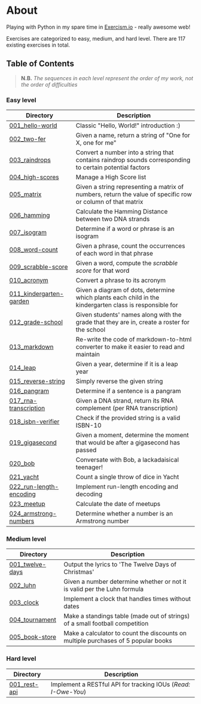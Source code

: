 # About
Playing with Python in my spare time in [Exercism.io](https://exercism.io/) - really awesome web!

Exercises are categorized to easy, medium, and hard level. There are 117 existing exercises in total.

## Table of Contents
> **N.B.** _The sequences in each level represent the order of my work, not the order of difficulties_

### Easy level
| Directory | Description |
|-----------|-------------|
| [001_hello-world](easy/001_hello-world/) | Classic "Hello, World!" introduction :) |
| [002_two-fer](easy/002_two-fer/) | Given a name, return a string of "One for X, one for me" |
| [003_raindrops](easy/003_raindrops/) | Convert a number into a string that contains raindrop sounds corresponding to certain potential factors |
| [004_high-scores](easy/004_high-scores/) | Manage a High Score list |
| [005_matrix](easy/005_matrix/) | Given a string representing a matrix of numbers, return the value of specific row or column of that matrix |
| [006_hamming](easy/006_hamming/) | Calculate the Hamming Distance between two DNA strands |
| [007_isogram](easy/007_isogram/) | Determine if a word or phrase is an isogram |
| [008_word-count](easy/008_word-count/) | Given a phrase, count the occurrences of each word in that phrase |
| [009_scrabble-score](easy/009_scrabble-score/) | Given a word, compute the _scrabble score_ for that word |
| [010_acronym](easy/010_acronym/) | Convert a phrase to its acronym |
| [011_kindergarten-garden](easy/011_kindergarten-garden/) | Given a diagram of dots, determine which plants each child in the kindergarten class is responsible for |
| [012_grade-school](easy/012_grade-school/) | Given students' names along with the grade that they are in, create a roster for the school |
| [013_markdown](easy/013_markdown/) | Re-write the code of markdown-to-html converter to make it easier to read and maintain |
| [014_leap](easy/014_leap/) | Given a year, determine if it is a leap year |
| [015_reverse-string](easy/015_reverse-string/) | Simply reverse the given string |
| [016_pangram](easy/016_pangram/) | Determine if a sentence is a pangram |
| [017_rna-transcription](easy/017_rna-transcription) | Given a DNA strand, return its RNA complement (per RNA transcription) |
| [018_isbn-verifier](easy/018_isbn-verifier/) | Check if the provided string is a valid ISBN-10 |
| [019_gigasecond](easy/019_gigasecond/) | Given a moment, determine the moment that would be after a gigasecond has passed |
| [020_bob](easy/020_bob/) | Conversate with Bob, a lackadaisical teenager! |
| [021_yacht](easy/021_yacht/) | Count a single throw of dice in Yacht |
| [022_run-length-encoding](easy/022_run-length-encoding/) | Implement run-length encoding and decoding |
| [023_meetup](easy/023_meetup/) | Calculate the date of meetups |
| [024_armstrong-numbers](easy/024_armstrong-numbers/) | Determine whether a number is an Armstrong number | 

### Medium level
| Directory | Description |
|-----------|-------------|
| [001_twelve-days](medium/001_twelve-days/) | Output the lyrics to 'The Twelve Days of Christmas' |
| [002_luhn](medium/002_luhn/) | Given a number determine whether or not it is valid per the Luhn formula |
| [003_clock](medium/003_clock/) | Implement a clock that handles times without dates |
| [004_tournament](medium/004_tournament/) | Make a standings table (made out of strings) of a small football competition |
| [005_book-store](medium/005_book-store/) | Make a calculator to count the discounts on multiple purchases of 5 popular books |

### Hard level
| Directory | Description |
|-----------|-------------|
| [001_rest-api](hard/001_rest-api/) | Implement a RESTful API for tracking IOUs (_Read: I-Owe-You_) |
